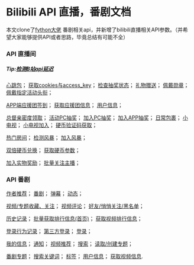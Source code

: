 # Bilibili API 直播，番剧文档
本文clone了[fython大佬](https://github.com/fython/BilibiliAPIDocs)
番剧相关api，并新增了bilibili直播相关API参数。（并希望大家能够提供API或者思路，毕竟总结有可能不全）
### API 直播间

##### Tip:[检测B站api延迟](./Host.md)

[心跳包](./API.heartbeat.md)；
[获取cookies与access_key](./API.Login.md)；
[检查抽奖状态](./API.Room_entry_action.md)；
[礼物赠送](./API.Bag_send.md)；
[佩戴勋章](./API.WearFansMedal.md)；
[佩戴指定活动头衔](./API.WearTitle.md)；

[APP端应援团签到](./API.Link_setting.md)；
[获取应援团信息](./API.Link_group.md)；
[用户信息](./API.getUserInfo.md)；

[总督亲密度领取](./API.Search.md)；
[活动PC抽奖](./API.Raffle.md)；
[加入PC抽奖](./API.Raffle_join.md)；
[加入APP抽奖](./API.YunYing.md)；
[日常包裹](./API.receive_daily_bag.md)；
[小电视](./API.smalltv.md)；
[小电视加入](./API.smalltv_join.md)；
[硬币验证码获取](./API.sliver.md)；

[热门房间](./API.liveList.md)；
[检测风暴](./API.storm.md)；
[加入风暴](./API.storm_join.md)；

[双倍硬币兑换](./API.coin.md)；
[获取硬币参数](./API.getStatus.md)；

[加入实物奖励](./API.box_getStatus.md)；
[批量关注主播](./API.attention.md)；
### API 番剧
[作者推荐](./API.author_recommend.md)；
[番剧](./API.bangumi.md)；
[弹幕](./API.comment.md)；
[动态](./API.dynamic.md)；

[视频/专题收藏、关注](./API.favourite.md)；
[视频评论](./API.feedback.md)；
[好友/悄悄关注/黑名单](./API.friend.md)；

[历史记录](./API.history.md)；
[批量获取排行信息(首页)](./API.index.md)；
[获取视频排行信息](./API.list.md)；

[登录行为记录](./API.log.md)；
[第三方登录](./API.login.3rd.md)；
[登录](./API.login.md)；

[我的信息](./API.myinfo.md)；
[通知](./API.notify.md)；
[视频推荐](./API.recommend.md)；
[搜索](./API.search.md)；
[读取/创建专题](./API.sp.md)；

[番剧专题](./API.spview.md)；
[搜索关键词](./API.suggest.md)；
[标签](./API.tags.md)；
[用户信息](./API.userinfo.md)；
[获取视频信息](./API.view.md).
